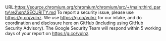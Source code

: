URL:https://source.chromium.org/chromium/chromium/src/+/main:third_party\re2\src\SECURITY.md
To report a security issue, please use https://g.co/vulnz. We use
https://g.co/vulnz for our intake, and do coordination and disclosure here on
GitHub (including using GitHub Security Advisory). The Google Security Team will
respond within 5 working days of your report on https://g.co/vulnz.
